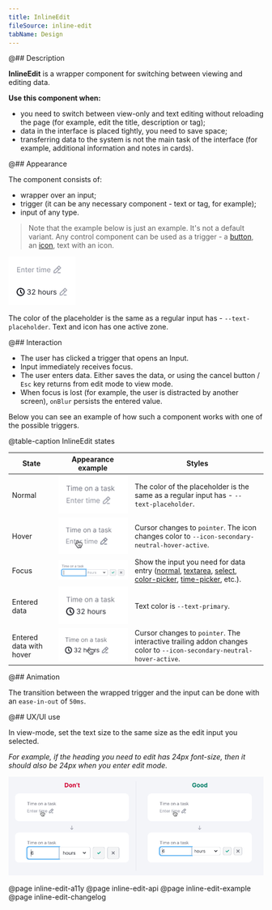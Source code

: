 ```yaml
---
title: InlineEdit
fileSource: inline-edit
tabName: Design
---
```


@## Description

**InlineEdit** is a wrapper component for switching between viewing and editing data.

**Use this component when:**

- you need to switch between view-only and text editing without reloading the page (for example, edit the title, description or tag);
- data in the interface is placed tightly, you need to save space;
- transferring data to the system is not the main task of the interface (for example, additional information and notes in cards).

@## Appearance

The component consists of:

- wrapper over an input;
- trigger (it can be any necessary component - text or tag, for example);
- input of any type.

> Note that the example below is just an example. It's not a default variant. Any control component can be used as a trigger - a [button](/components/button/), an [icon](/style/icon/), text with an icon.

![](static/inline-edit.png)

The color of the placeholder is the same as a regular input has - `--text-placeholder`. Text and icon has one active zone.

@## Interaction

- The user has clicked a trigger that opens an Input.
- Input immediately receives focus.
- The user enters data. Either saves the data, or using the cancel button / `Esc` key returns from edit mode to view mode.
- When focus is lost (for example, the user is distracted by another screen), `onBlur` persists the entered value.

Below you can see an example of how such a component works with one of the possible triggers.

@table-caption InlineEdit states

| State                   | Appearance example                              | Styles                                                                                                                                                                                                                          |
| ----------------------- | ----------------------------------------------- | ------------------------------------------------------------------------------------------------------------------------------------------------------------------------------------------------------------------------------- |
| Normal                  | ![](static/normal.png)        | The color of the placeholder is the same as a regular input has - `--text-placeholder`.                                                                                                                                         |
| Hover                   | ![](static/hover.png)         | Cursor changes to `pointer`. The icon changes color to `--icon-secondary-neutral-hover-active`.                                                                                                                                 |
| Focus                   | ![](static/opened.png)        | Show the input you need for data entry ([normal](/components/input/), [textarea](/components/textarea/), [select](/components/select), [color-picker](/components/color-picker), [time-picker](/components/time-picker), etc.). |
| Entered data            | ![](static/success.png)       | Text color is `--text-primary`.                                                                                                                                                                                                 |
| Entered data with hover | ![](static/success-hover.png) | Cursor changes to `pointer`. The interactive trailing addon changes color to `--icon-secondary-neutral-hover-active`.                                                                                                           |

@## Animation

The transition between the wrapped trigger and the input can be done with an `ease-in-out` of `50ms`.

@## UX/UI use

In view-mode, set the text size to the same size as the edit input you selected.

_For example, if the heading you need to edit has 24px font-size, then it should also be 24px when you enter edit mode._

![](static/inline-edit-yes-no.png)

@page inline-edit-a11y
@page inline-edit-api
@page inline-edit-example
@page inline-edit-changelog
